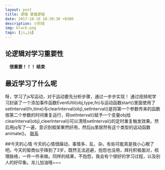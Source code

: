 ```yaml
---
layout: post
title: 逻辑 掌握逻辑
date: 2017-10-16 10:30:30 +0300
description: 小阶段
img: black.png
tags: [js,jq]
---
```


## 论逻辑对学习重要性
&emsp;**很重要！！！ 结束**

## 最近学习了什么呢
呀，学习了js写运动，对于运动要先分析步骤，通过一步步实现！
通过视频呢学习封装了一个添加事件函数EventUtil(obj,type,fn)与运动函数start()里面使用了setInterval(fn,time)与clearInterval(obj),setInterval()是将第一个参数传来的函数按第二个参数的时间重复运行，将setInterval()赋予一个变量obj给clearInterval(obj),cleerInterval()可以清除setInterval()的定时重复触发效果。然后用jq写了一遍，意识到框架果然好用，然后jq里居然有这个类型的运动函数animate()。
[联系](http://htmlpreview.github.io/?https://github.com/kawaiiz/html_css_JS-_Jq/blob/master/js%E5%AD%A6%E4%B9%A0/%E8%BF%90%E5%8A%A8/%E9%93%BE%E5%BC%8F%E8%BF%90%E5%8A%A8%E4%B8%8E%E5%90%8C%E6%97%B6%E8%BF%90%E5%8A%A8.html)

##今天的心情
今天的心情很躁动，事情多、乱、杂。有些可能真是我小心眼了吧。今天的智商似乎降到了3岁，既然无法逃避，抱怨也没用，拜托积极面对，梳理脉络，一件一件来做。同样的结果，不抱怨，我会有个很好的学习过程，以及别人的好印象。龙儿加油哦~~~